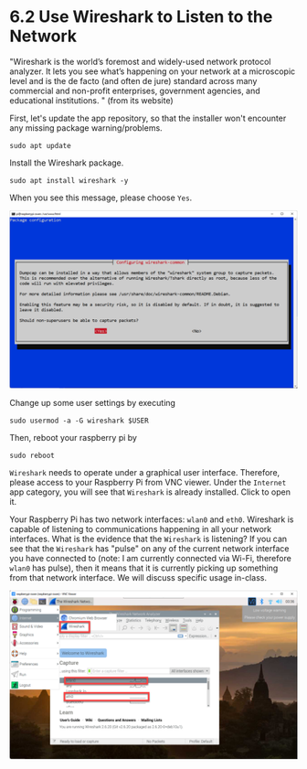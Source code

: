# 6.2 Use Wireshark to Listen to the Network



"Wireshark is the world’s foremost and widely-used network protocol analyzer. It lets you see what’s happening on your network at a microscopic level and is the de facto (and often de jure) standard across many commercial and non-profit enterprises, government agencies, and educational institutions. " (from its website)

First, let's update the app repository, so that the installer won't encounter any missing package warning/problems. 

```shell
sudo apt update
```

Install the Wireshark package. 

```shell
sudo apt install wireshark -y
```



When you see this message, please choose `Yes`. 

![image-20211103003215380](images/image-20211103003215380.png)

Change up some user settings by executing 

```shell
sudo usermod -a -G wireshark $USER
```



Then, reboot your raspberry pi by 

```shell
sudo reboot
```



`Wireshark` needs to operate under a graphical user interface. Therefore, please access to your Raspberry Pi from VNC viewer. Under the `Internet` app category, you will see that `Wireshark` is already installed. Click to open it. 

Your Raspberry Pi has two network interfaces: `wlan0` and `eth0`. Wireshark is capable of listening to communications happening in all your network interfaces. What is the evidence that the `Wireshark` is listening? If you can see that the `Wireshark` has "pulse" on any of the current network interface you have connected to (note: I am currently connected via Wi-Fi, therefore `wlan0` has pulse), then it means that it is currently picking up something from that network interface. We will discuss specific usage in-class. 

![image-20211103003646619](images/image-20211103003646619.png)